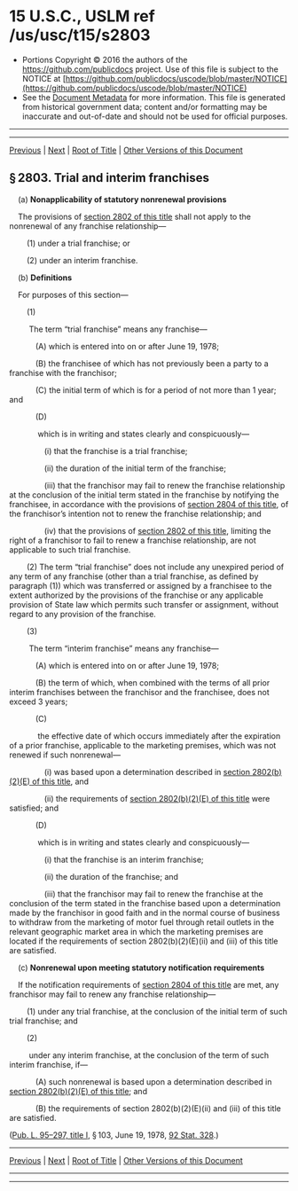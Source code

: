 ---
---

# 15 U.S.C., USLM ref /us/usc/t15/s2803

* Portions Copyright © 2016 the authors of the https://github.com/publicdocs project.
  Use of this file is subject to the NOTICE at [https://github.com/publicdocs/uscode/blob/master/NOTICE](https://github.com/publicdocs/uscode/blob/master/NOTICE)
* See the [Document Metadata](././../../../../..//README.md) for more information.
  This file is generated from historical government data; content and/or formatting may be inaccurate and out-of-date and should not be used for official purposes.

----------
----------

[Previous](./../../../../..//us/usc/t15/ch55/schI/m__us_usc_t15_s2802.md) | [Next](./../../../../..//us/usc/t15/ch55/schI/m__us_usc_t15_s2804.md) | [Root of Title](./../../../../../) | [Other Versions of this Document](https://publicdocs.github.io/go/links?ns=uslm&ref=%2Fus%2Fusc%2Ft15%2Fs2803)

## § 2803. Trial and interim franchises

    (a) __Nonapplicability of statutory nonrenewal provisions__ 

    The provisions of [section 2802 of this title][/us/usc/t15/s2802] shall not apply to the nonrenewal of any franchise relationship—

        (1) under a trial franchise; or

        (2) under an interim franchise.

    (b) __Definitions__ 

    For purposes of this section—

        (1)

         The term “trial franchise” means any franchise—

            (A) which is entered into on or after June 19, 1978;

            (B) the franchisee of which has not previously been a party to a franchise with the franchisor;

            (C) the initial term of which is for a period of not more than 1 year; and

            (D)

             which is in writing and states clearly and conspicuously—

                (i) that the franchise is a trial franchise;

                (ii) the duration of the initial term of the franchise;

                (iii) that the franchisor may fail to renew the franchise relationship at the conclusion of the initial term stated in the franchise by notifying the franchisee, in accordance with the provisions of [section 2804 of this title][/us/usc/t15/s2804], of the franchisor’s intention not to renew the franchise relationship; and

                (iv) that the provisions of [section 2802 of this title][/us/usc/t15/s2802], limiting the right of a franchisor to fail to renew a franchise relationship, are not applicable to such trial franchise.

        (2) The term “trial franchise” does not include any unexpired period of any term of any franchise (other than a trial franchise, as defined by paragraph (1)) which was transferred or assigned by a franchisee to the extent authorized by the provisions of the franchise or any applicable provision of State law which permits such transfer or assignment, without regard to any provision of the franchise.

        (3)

         The term “interim franchise” means any franchise—

            (A) which is entered into on or after June 19, 1978;

            (B) the term of which, when combined with the terms of all prior interim franchises between the franchisor and the franchisee, does not exceed 3 years;

            (C)

             the effective date of which occurs immediately after the expiration of a prior franchise, applicable to the marketing premises, which was not renewed if such nonrenewal—

                (i) was based upon a determination described in [section 2802(b)(2)(E) of this title][/us/usc/t15/s2802/b/2/E], and

                (ii) the requirements of [section 2802(b)(2)(E) of this title][/us/usc/t15/s2802/b/2/E] were satisfied; and

            (D)

             which is in writing and states clearly and conspicuously—

                (i) that the franchise is an interim franchise;

                (ii) the duration of the franchise; and

                (iii) that the franchisor may fail to renew the franchise at the conclusion of the term stated in the franchise based upon a determination made by the franchisor in good faith and in the normal course of business to withdraw from the marketing of motor fuel through retail outlets in the relevant geographic market area in which the marketing premises are located if the requirements of section 2802(b)(2)(E)(ii) and (iii) of this title are satisfied.

    (c) __Nonrenewal upon meeting statutory notification requirements__ 

    If the notification requirements of [section 2804 of this title][/us/usc/t15/s2804] are met, any franchisor may fail to renew any franchise relationship—

        (1) under any trial franchise, at the conclusion of the initial term of such trial franchise; and

        (2)

         under any interim franchise, at the conclusion of the term of such interim franchise, if—

            (A) such nonrenewal is based upon a determination described in [section 2802(b)(2)(E) of this title][/us/usc/t15/s2802/b/2/E]; and

            (B) the requirements of section 2802(b)(2)(E)(ii) and (iii) of this title are satisfied.

([Pub. L. 95–297, title I][/us/pl/95/297/tI], § 103, June 19, 1978, [92 Stat. 328][/us/stat/92/328].)

----------

[Previous](./../../../../..//us/usc/t15/ch55/schI/m__us_usc_t15_s2802.md) | [Next](./../../../../..//us/usc/t15/ch55/schI/m__us_usc_t15_s2804.md) | [Root of Title](./../../../../../) | [Other Versions of this Document](https://publicdocs.github.io/go/links?ns=uslm&ref=%2Fus%2Fusc%2Ft15%2Fs2803)

----------
----------

[/us/usc/t15/s2802]: https://publicdocs.github.io/go/links?ns=uslm&ref=%2Fus%2Fusc%2Ft15%2Fs2802
[/us/usc/t15/s2804]: https://publicdocs.github.io/go/links?ns=uslm&ref=%2Fus%2Fusc%2Ft15%2Fs2804
[/us/usc/t15/s2802]: https://publicdocs.github.io/go/links?ns=uslm&ref=%2Fus%2Fusc%2Ft15%2Fs2802
[/us/usc/t15/s2802/b/2/E]: https://publicdocs.github.io/go/links?ns=uslm&ref=%2Fus%2Fusc%2Ft15%2Fs2802%2Fb%2F2%2FE
[/us/usc/t15/s2802/b/2/E]: https://publicdocs.github.io/go/links?ns=uslm&ref=%2Fus%2Fusc%2Ft15%2Fs2802%2Fb%2F2%2FE
[/us/usc/t15/s2804]: https://publicdocs.github.io/go/links?ns=uslm&ref=%2Fus%2Fusc%2Ft15%2Fs2804
[/us/usc/t15/s2802/b/2/E]: https://publicdocs.github.io/go/links?ns=uslm&ref=%2Fus%2Fusc%2Ft15%2Fs2802%2Fb%2F2%2FE
[/us/pl/95/297/tI]: https://publicdocs.github.io/go/links?ns=uslm&ref=%2Fus%2Fpl%2F95%2F297%2FtI
[/us/stat/92/328]: https://publicdocs.github.io/go/links?ns=uslm&ref=%2Fus%2Fstat%2F92%2F328



